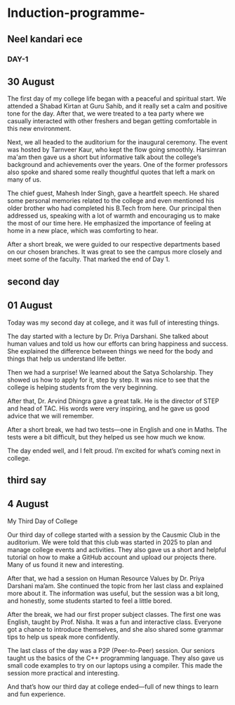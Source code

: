 # Induction-programme-
## Neel kandari ece 
### DAY-1
## 30 August
The first day of my college life began with a peaceful and spiritual start. We attended a Shabad Kirtan at Guru Sahib, and it really set a calm and positive tone for the day. After that, we were treated to a tea party where we casually interacted with other freshers and began getting comfortable in this new environment.

Next, we all headed to the auditorium for the inaugural ceremony. The event was hosted by Tarnveer Kaur, who kept the flow going smoothly. Harsimran ma'am then gave us a short but informative talk about the college’s background and achievements over the years. One of the former professors also spoke and shared some really thoughtful quotes that left a mark on many of us.

The chief guest, Mahesh Inder Singh, gave a heartfelt speech. He shared some personal memories related to the college and even mentioned his older brother who had completed his B.Tech from here. Our principal then addressed us, speaking with a lot of warmth and encouraging us to make the most of our time here. He emphasized the importance of feeling at home in a new place, which was comforting to hear.

After a short break, we were guided to our respective departments based on our chosen branches. It was great to see the campus more closely and meet some of the faculty. That marked the end of Day 1.
## second  day

## 01 August

Today was my second day at college, and it was full of interesting things.

The day started with a lecture by Dr. Priya Darshani. She talked about human values and told us how our efforts can bring happiness and success. She explained the difference between things we need for the body and things that help us understand life better.

Then we had a surprise! We learned about the Satya Scholarship. They showed us how to apply for it, step by step. It was nice to see that the college is helping students from the very beginning.

After that, Dr. Arvind Dhingra gave a great talk. He is the director of STEP and head of TAC. His words were very inspiring, and he gave us good advice that we will remember.

After a short break, we had two tests—one in English and one in Maths. The tests were a bit difficult, but they helped us see how much we know.

The day ended well, and I felt proud. I’m excited for what’s coming next in college.

## third say 
## 4 August

My Third Day of College

Our third day of college started with a session by the Causmic Club in the auditorium. We were told that this club was started in 2025 to plan and manage college events and activities. They also gave us a short and helpful tutorial on how to make a GitHub account and upload our projects there. Many of us found it new and interesting.

After that, we had a session on Human Resource Values by Dr. Priya Darshani ma’am. She continued the topic from her last class and explained more about it. The information was useful, but the session was a bit long, and honestly, some students started to feel a little bored.

After the break, we had our first proper subject classes. The first one was English, taught by Prof. Nisha. It was a fun and interactive class. Everyone got a chance to introduce themselves, and she also shared some grammar tips to help us speak more confidently.

The last class of the day was a P2P (Peer-to-Peer) session. Our seniors taught us the basics of the C++ programming language. They also gave us small code examples to try on our laptops using a compiler. This made the session more practical and interesting.

And that’s how our third day at college ended—full of new things to learn and fun experience.


 
